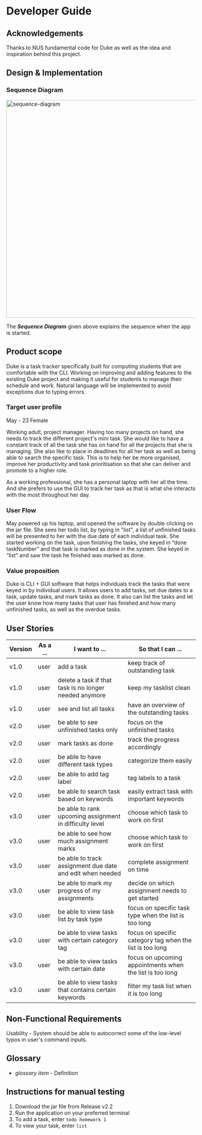 # Developer Guide

## Acknowledgements

Thanks to NUS fundamental code for Duke as well as the idea and inspiration behind this project.

## Design & Implementation

### Sequence Diagram

<img src="Duke_start_Sequence_Diagram.png" width="580px" alt="sequence-diagram" />

The **_Sequence Diagram_** given above explains the sequence when the app is started.

## Product scope
Duke is a task tracker specifically built for computing students that are comfortable with the CLI. 
Working on improving and adding features to the existing Duke project and making it useful for students to manage their schedule and work. 
Natural language will be implemented to avoid exceptions due to typing errors. 

### Target user profile
May - 23
Female

Working adult, project manager.
Having too many projects on hand, she needs to track the different project's mini task.
She would like to have a constant track of all the task she has on hand for all the projects that she is managing.
She also like to place in deadlines for all her task as well as being able to search the specific task.
This is to help her be more organised, improve her productivity and task prioritisation so that she can deliver and promote to a higher role.

As a working professional, she has a personal laptop with her all the time. 
And she prefers to use the GUI to track her task as that is what she interacts with the most throughout her day.

### User Flow
May powered up his laptop, and opened the software by double clicking on the jar file. 
She sees her todo list, by typing in "list", a list of unfinished tasks will be presented to her with the due date of each individual task. 
She started working on the task, upon finishing the tasks, she keyed in “done taskNumber” and that task is marked as done in the system. 
She keyed in “list” and saw the task he finished was marked as done.

### Value proposition

Duke is CLI + GUI software that helps individuals track the tasks that were keyed in by individual users. 
It allows users to add tasks, set due dates to a task, update tasks, and mark tasks as done. 
It also can list the tasks and let the user know how many tasks that user has finished and how many unfinished tasks, as well as the overdue tasks. 

## User Stories

| Version | As a ... | I want to ...                                              | So that I can ...                     |
| ------- | -------- | ---------------------------------------------------------- | ------------------------------------- |
| v1.0    | user     |  add a task                                                | keep track of outstanding task       |
| v1.0    | user     | delete a task if that task is no longer needed anymore     | keep my tasklist clean              |
| v1.0    | user     | see and list  all tasks                                    | have an overview of the outstanding tasks   |
| v2.0    | user     | be able to see unfinished tasks only                       | focus on the unfinished tasks |
| v2.0    | user     | mark tasks as done                                         | track the progress accordingly             |
| v2.0    | user     | be able to have different task types                       | categorize them easily                    |
| v2.0    | user     | be able to add tag label                                  | tag labels to a task              |
| v2.0    | user     | be able to search task based on keywords                   | easily extract task with important keywords |
| v3.0    | user     | be able to rank upcoming assignment in difficulty level    | choose which task to work on first    |
| v3.0    | user     | be able to see how much assignment marks                   | choose which task to work on first    |
| v3.0    | user     | be able to track assignment due date and edit when needed  | complete assignment on time           |
| v3.0    | user     | be able to mark my progress of my assignments              | decide on which assignment needs to get started |
| v3.0    | user     | be able to view task list by task type                     | focus on specific task type when the list is too long |
| v3.0    | user     | be able to view tasks with certain category tag            | focus on specific category tag when the list is too long |
| v3.0    | user     | be able to view tasks with certain date                    | focus on upcoming appointments when the list is too long |
| v3.0    | user     | be able to view tasks that contains certain keywords       | filter my task list when it is too long|

## Non-Functional Requirements

Usability - System should be able to autocorrect some of the low-level typos in user's command inputs.  

## Glossary

- _glossary item_ - Definition

## Instructions for manual testing

1. Download the jar file from Release v2.2
2. Run the application on your preferred terminal
3. To add a task, enter `todo homework 1`
4. To view your task, enter `list`
